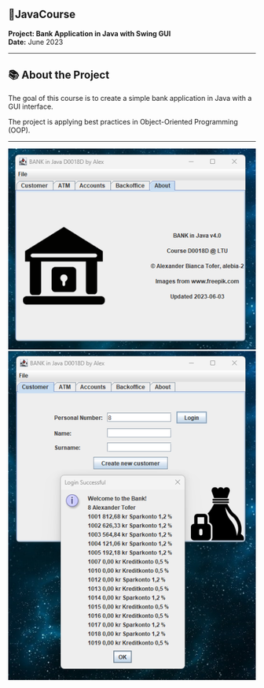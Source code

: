 ## 🚀**JavaCourse**   
**Project: Bank Application in Java with Swing GUI**  
**Date:** June 2023  

---

## **📚 About the Project**  
The goal of this course is to create a simple bank application in Java with a GUI interface.

The project is applying best practices in Object-Oriented Programming (OOP).

---

![About - Swing GUI Screenshot](./about.png)
![Login the bank Screenshot](./login.png)
